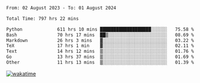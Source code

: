 <!--START_SECTION:waka-->

```txt
From: 02 August 2023 - To: 01 August 2024

Total Time: 797 hrs 22 mins

Python             611 hrs 10 mins ███████████████████░░░░░░   75.58 %
Bash               70 hrs 17 mins  ██▒░░░░░░░░░░░░░░░░░░░░░░   08.69 %
Markdown           26 hrs 3 mins   ▓░░░░░░░░░░░░░░░░░░░░░░░░   03.22 %
TeX                17 hrs 1 min    ▓░░░░░░░░░░░░░░░░░░░░░░░░   02.11 %
Text               14 hrs 12 mins  ▒░░░░░░░░░░░░░░░░░░░░░░░░   01.76 %
Go                 13 hrs 37 mins  ▒░░░░░░░░░░░░░░░░░░░░░░░░   01.69 %
Other              11 hrs 13 mins  ▒░░░░░░░░░░░░░░░░░░░░░░░░   01.39 %
```

<!--END_SECTION:waka-->
[![wakatime](https://wakatime.com/badge/user/5f89a63a-5294-4958-ad30-2b3455e63f2a.svg)](https://wakatime.com/@5f89a63a-5294-4958-ad30-2b3455e63f2a)
